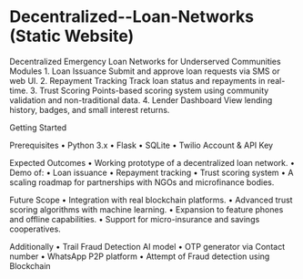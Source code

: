 # Decentralized--Loan-Networks (Static Website)
 Decentralized Emergency Loan Networks for  Underserved Communities 
Modules
	1.	Loan Issuance
Submit and approve loan requests via SMS or web UI.
	2.	Repayment Tracking
Track loan status and repayments in real-time.
	3.	Trust Scoring
Points-based scoring system using community validation and non-traditional data.
	4.	Lender Dashboard
View lending history, badges, and small interest returns.

Getting Started

Prerequisites
	•	Python 3.x
	•	Flask
	•	SQLite
	•	Twilio Account & API Key

 Expected Outcomes
	•	Working prototype of a decentralized loan network.
	•	Demo of:
	•	Loan issuance
	•	Repayment tracking
	•	Trust scoring system
	•	A scaling roadmap for partnerships with NGOs and microfinance bodies.

Future Scope
	•	Integration with real blockchain platforms.
	•	Advanced trust scoring algorithms with machine learning.
	•	Expansion to feature phones and offline capabilities.
	•	Support for micro-insurance and savings cooperatives.
 
 Additionally
 • Trail Fraud Detection AI model
 • OTP generator via Contact number
 • WhatsApp P2P platform
 • Attempt of Fraud detection using Blockchain 

